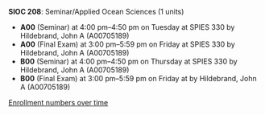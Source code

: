 **SIOC 208**: Seminar/Applied Ocean Sciences (1 units)

- **A00** (Seminar) at 4:00 pm–4:50 pm on Tuesday at SPIES 330 by Hildebrand, John A (A00705189)
- **A00** (Final Exam) at 3:00 pm–5:59 pm on Friday at SPIES 330 by Hildebrand, John A (A00705189)
- **B00** (Seminar) at 4:00 pm–4:50 pm on Thursday at SPIES 330 by Hildebrand, John A (A00705189)
- **B00** (Final Exam) at 3:00 pm–5:59 pm on Friday at   by Hildebrand, John A (A00705189)

[Enrollment numbers over time](./SIOC208.tsv)
